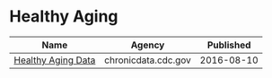 # Healthy Aging

Name | Agency | Published
---- | ---- | ---------
[Healthy Aging Data](../socrata/hfr9-rurv.md) | chronicdata.cdc.gov | 2016-08-10